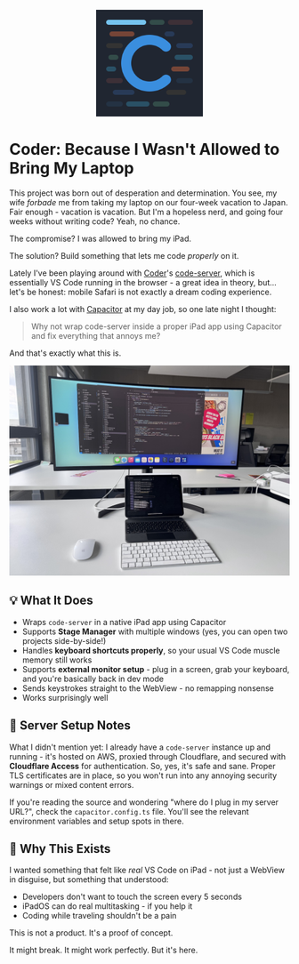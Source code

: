 <p align="center">
  <img alt="Coder Logo" src="./assets/coder.png" width="192">
</p>

# Coder: Because I Wasn't Allowed to Bring My Laptop

This project was born out of desperation and determination. You see, my wife
*forbade* me from taking my laptop on our four-week vacation to Japan. Fair
enough - vacation is vacation. But I'm a hopeless nerd, and going four weeks
without writing code? Yeah, no chance.

The compromise? I was allowed to bring my iPad.

The solution? Build something that lets me code *properly* on it.

Lately I've been playing around with [Coder](https://coder.com/)'s
[code-server](https://github.com/coder/code-server), which is essentially VS
Code running in the browser - a great idea in theory, but... let's be honest:
mobile Safari is not exactly a dream coding experience.

I also work a lot with [Capacitor](https://capacitorjs.com/) at my day job, so
one late night I thought:

> Why not wrap code-server inside a proper iPad app using Capacitor and fix
> everything that annoys me?

And that's exactly what this is.

![My test setup](./assets/demo.jpg)

## 💡 What It Does

- Wraps `code-server` in a native iPad app using Capacitor
- Supports **Stage Manager** with multiple windows (yes, you can open two
  projects side-by-side!)
- Handles **keyboard shortcuts properly**, so your usual VS Code muscle memory
  still works
- Supports **external monitor setup** - plug in a screen, grab your keyboard,
  and you're basically back in dev mode
- Sends keystrokes straight to the WebView - no remapping nonsense
- Works surprisingly well

## 🔧 Server Setup Notes

What I didn't mention yet: I already have a `code-server` instance up and
running - it's hosted on AWS, proxied through Cloudflare, and secured with
**Cloudflare Access** for authentication. So, yes, it's safe and sane. Proper
TLS certificates are in place, so you won't run into any annoying security
warnings or mixed content errors.

If you're reading the source and wondering "where do I plug in my server URL?",
check the `capacitor.config.ts` file. You'll see the relevant environment
variables and setup spots in there.

## 🚧 Why This Exists

I wanted something that felt like _real_ VS Code on iPad - not just a WebView
in disguise, but something that understood:

- Developers don't want to touch the screen every 5 seconds
- iPadOS can do real multitasking - if you help it
- Coding while traveling shouldn't be a pain

This is not a product. It's a proof of concept.

It might break. It might work perfectly. But it's here.
